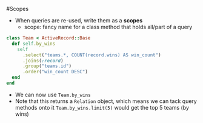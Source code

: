 #Scopes
* When queries are re-used, write them as a **scopes**
  - scope: fancy name for a class method that holds all/part of a query
```ruby
class Team < ActiveRecord::Base
  def self.by_wins
    self
      .select("teams.*, COUNT(record.wins) AS win_count")
      .joins(:record)
      .group("teams.id")
      .order("win_count DESC")
  end
end
```
* We can now use `Team.by_wins`
* Note that this returns a `Relation` object, which means we can tack query methods onto it
`Team.by_wins.limit(5)` would get the top 5 teams (by wins)
